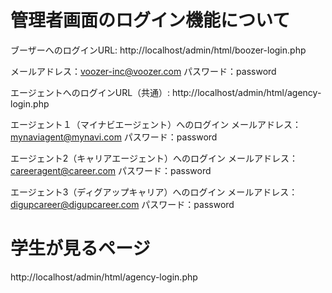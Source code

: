 # 管理者画面のログイン機能について

ブーザーへのログインURL:
http://localhost/admin/html/boozer-login.php

メールアドレス：voozer-inc@voozer.com
パスワード：password


エージェントへのログインURL（共通）:
http://localhost/admin/html/agency-login.php

エージェント１（マイナビエージェント）へのログイン
メールアドレス：mynaviagent@mynavi.com
パスワード：password

エージェント2（キャリアエージェント）へのログイン
メールアドレス：careeragent@career.com
パスワード：password

エージェント3（ディグアップキャリア）へのログイン
メールアドレス：digupcareer@digupcareer.com
パスワード：password

# 学生が見るページ

http://localhost/admin/html/agency-login.php

